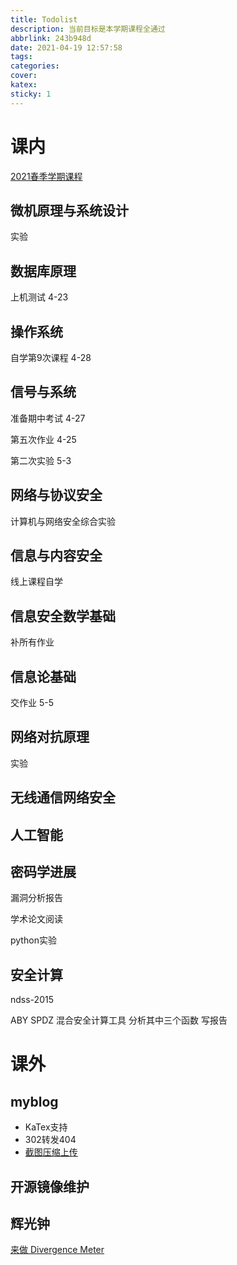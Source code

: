 ```yaml
---
title: Todolist
description: 当前目标是本学期课程全通过
abbrlink: 243b948d
date: 2021-04-19 12:57:58
tags:
categories:
cover:
katex:
sticky: 1
---
```


# 课内

[2021春季学期课程](../cc41c62f/)

## 微机原理与系统设计

实验

## 数据库原理

上机测试 4-23

## 操作系统

自学第9次课程 4-28

## 信号与系统

准备期中考试 4-27

第五次作业 4-25

第二次实验 5-3

## 网络与协议安全

计算机与网络安全综合实验

## 信息与内容安全

线上课程自学

## 信息安全数学基础

补所有作业

## 信息论基础

交作业 5-5

## 网络对抗原理

实验

## 无线通信网络安全   
## 人工智能

## 密码学进展

漏洞分析报告

学术论文阅读

python实验

## 安全计算

ndss-2015

ABY SPDZ 混合安全计算工具 分析其中三个函数 写报告

# 课外

## myblog

- KaTex支持
- 302转发404
- [截图压缩上传](https://maojun.xyz/build-your-own-image-server-with-backblaze-b2.html)

## 开源镜像维护

## 辉光钟

[来做 Divergence Meter](https://debupt.github.io/2018/02/02/%E6%9D%A5%E5%81%9A-Divergence-Meter-%E8%BE%89%E5%85%89%E7%AE%A1%E6%97%B6%E9%92%9F/)

